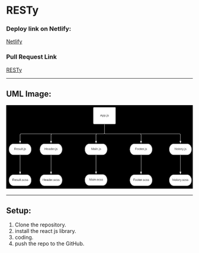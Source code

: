 # RESTy

### Deploy link on Netlify:

[Netlify](https://resty-28.netlify.app/)

### Pull Request Link

[RESTy](https://github.com/HaneenKh88/RESTy/pull/13)


****************************************************************************************************

## UML Image:

![UML](https://github.com/HaneenKh88/RESTy/blob/main/assests/lab28.png)


****************************************************************************************************

## Setup:

1. Clone the repository.
2. install the react js library.
3. coding.
4. push the repo to the GitHub.


